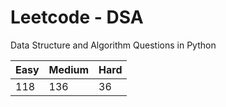 # Leetcode - DSA

Data Structure and Algorithm Questions in Python

| Easy   |  Medium  | Hard |
|--------|----------|------|
|   118  |    136   |  36  |
